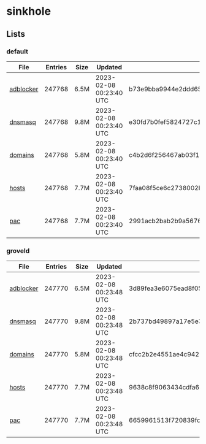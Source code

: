 # sinkhole

## Lists

### default

|File|Entries|Size|Updated|Hash|
|-|-|-|-|-|
|[adblocker](https://raw.githubusercontent.com/groveld/sinkhole/lists/default/adblocker.txt)|247768|6.5M|2023-02-08 00:23:40 UTC|b73e9bba9944e2ddd65fb1afb7f1787390692ad438e3e8bfbd778a3843dad759|
|[dnsmasq](https://raw.githubusercontent.com/groveld/sinkhole/lists/default/dnsmasq.txt)|247768|9.8M|2023-02-08 00:23:40 UTC|e30fd7b0fef5824727c143ba12a9969602b64c8abf94137d8c694b6af7e87cf9|
|[domains](https://raw.githubusercontent.com/groveld/sinkhole/lists/default/domains.txt)|247768|5.8M|2023-02-08 00:23:40 UTC|c4b2d6f256467ab03f1daf683faa99e48830ba33bb9ee4f06befccbc4880f353|
|[hosts](https://raw.githubusercontent.com/groveld/sinkhole/lists/default/hosts.txt)|247768|7.7M|2023-02-08 00:23:40 UTC|7faa08f5ce6c2738002b8ec16fe66b8414e12be7b6f999ac0646313843349139|
|[pac](https://raw.githubusercontent.com/groveld/sinkhole/lists/default/pac.txt)|247768|7.7M|2023-02-08 00:23:40 UTC|2991acb2bab2b9a56766342065c93f4c7f2fcc985ca789fe6afb2e80abcd281a|

### groveld

|File|Entries|Size|Updated|Hash|
|-|-|-|-|-|
|[adblocker](https://raw.githubusercontent.com/groveld/sinkhole/lists/groveld/adblocker.txt)|247770|6.5M|2023-02-08 00:23:48 UTC|3d89fea3e6075ead8f05173eca24a6e01491c689c33ff4fb72b0aa7063791f67|
|[dnsmasq](https://raw.githubusercontent.com/groveld/sinkhole/lists/groveld/dnsmasq.txt)|247770|9.8M|2023-02-08 00:23:48 UTC|2b737bd49897a17e5e322d62f6659d38f174db58a4593f8a7033b8a094cabf0a|
|[domains](https://raw.githubusercontent.com/groveld/sinkhole/lists/groveld/domains.txt)|247770|5.8M|2023-02-08 00:23:48 UTC|cfcc2b2e4551ae4c942705ac5045357654a388e04e846726dd48783dce773b5b|
|[hosts](https://raw.githubusercontent.com/groveld/sinkhole/lists/groveld/hosts.txt)|247770|7.7M|2023-02-08 00:23:48 UTC|9638c8f9063434cdfa69227b952518737ea8ea1ea37bb4908612a8168f661d5a|
|[pac](https://raw.githubusercontent.com/groveld/sinkhole/lists/groveld/pac.txt)|247770|7.7M|2023-02-08 00:23:48 UTC|6659961513f720839fca7c8d9b5f6974f92239480388f803558c49c72723690a|
